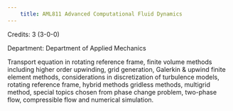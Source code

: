 ```yaml
---
    title: AML811 Advanced Computational Fluid Dynamics
---
```

Credits: 3 (3-0-0)

Department: Department of Applied Mechanics

Transport equation in rotating reference frame, finite volume methods including higher order upwinding, grid generation, Galerkin & upwind finite element methods, considerations in discretization of turbulence models, rotating reference frame, hybrid methods gridless methods, multigrid method, special topics chosen from phase change problem, two-phase flow, compressible flow and numerical simulation.